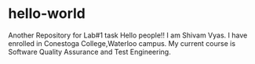 # hello-world
Another Repository for Lab#1 task
Hello people!!
I am Shivam Vyas.
I have enrolled in Conestoga College,Waterloo campus.
My current course is Software Quality Assurance and Test Engineering.
